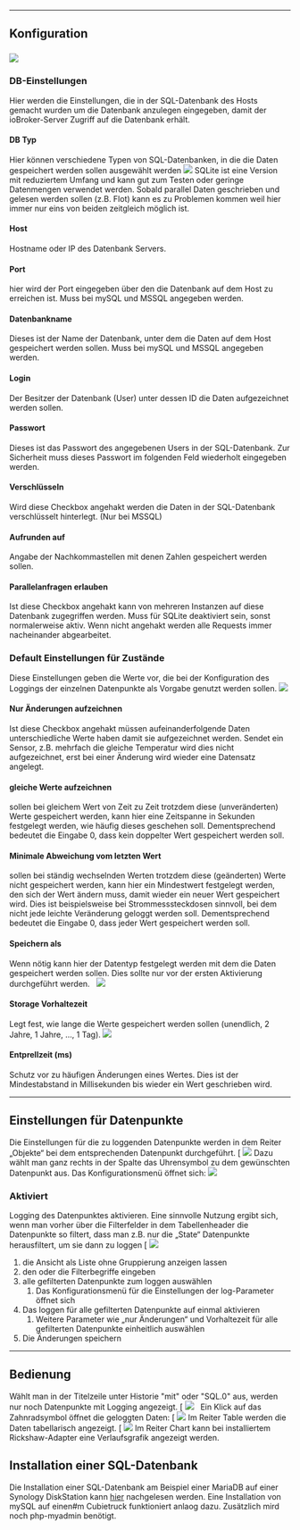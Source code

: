 

* * *

## <span id="Konfiguration">Konfiguration</span>

### [![](img/ioBroker_Adapter_SQL_Konfig.jpg)](img/ioBroker_Adapter_SQL_Konfig.jpg)

### <span id="Storage-Einstellungen">DB-Einstellungen</span>

Hier werden die Einstellungen, die in der SQL-Datenbank des Hosts gemacht wurden um die Datenbank anzulegen eingegeben, damit der ioBroker-Server Zugriff auf die Datenbank erhält.  

#### DB Typ

Hier können verschiedene Typen von SQL-Datenbanken, in die die Daten gespeichert werden sollen ausgewählt werden [![](img/ioBroker_Adapter_SQL_Konfig_DB_type.jpg)](img/ioBroker_Adapter_SQL_Konfig_DB_type.jpg) SQLite ist eine Version mit reduziertem Umfang und kann gut zum Testen oder geringe Datenmengen verwendet werden. Sobald parallel Daten geschrieben und gelesen werden sollen (z.B. Flot) kann es zu Problemen kommen weil hier immer nur eins von beiden zeitgleich möglich ist.  

#### Host

Hostname oder IP des Datenbank Servers.  

#### Port

hier wird der Port eingegeben über den die Datenbank auf dem Host zu erreichen ist. Muss bei mySQL und MSSQL angegeben werden.  

#### Datenbankname

Dieses ist der Name der Datenbank, unter dem die Daten auf dem Host gespeichert werden sollen. Muss bei mySQL und MSSQL angegeben werden.  

#### Login

Der Besitzer der Datenbank (User) unter dessen ID die Daten aufgezeichnet werden sollen.  

#### Passwort

Dieses ist das Passwort des angegebenen Users in der SQL-Datenbank. Zur Sicherheit muss dieses Passwort im folgenden Feld wiederholt eingegeben werden.  

#### Verschlüsseln

Wird diese Checkbox angehakt werden die Daten in der SQL-Datenbank verschlüsselt hinterlegt. (Nur bei MSSQL)  

#### Aufrunden auf

Angabe der Nachkommastellen mit denen Zahlen gespeichert werden sollen.  

#### Parallelanfragen erlauben

Ist diese Checkbox angehakt kann von mehreren Instanzen auf diese Datenbank zugegriffen werden. Muss für SQLite deaktiviert sein, sonst normalerweise aktiv. Wenn nicht angehakt werden alle Requests immer nacheinander abgearbeitet.  

### <span id="Default_Einstellungen_fuer_Zustaende">Default Einstellungen für Zustände</span>

Diese Einstellungen geben die Werte vor, die bei der Konfiguration des Loggings der einzelnen Datenpunkte als Vorgabe genutzt werden sollen. 
![](img/adapter-history_ioBroker_Adapter_SQL_objects.jpg)


#### Nur Änderungen aufzeichnen

Ist diese Checkbox angehakt müssen aufeinanderfolgende Daten unterschiedliche Werte haben damit sie aufgezeichnet werden. Sendet ein Sensor, z.B. mehrfach die gleiche Temperatur wird dies nicht aufgezeichnet, erst bei einer Änderung wird wieder eine Datensatz angelegt.

#### gleiche Werte aufzeichnen

sollen bei gleichem Wert von Zeit zu Zeit trotzdem diese (unveränderten) Werte gespeichert werden, kann hier eine Zeitspanne in Sekunden festgelegt werden, wie häufig dieses geschehen soll. Dementsprechend bedeutet die Eingabe 0, dass kein doppelter Wert gespeichert werden soll.

#### Minimale Abweichung vom letzten Wert

sollen bei ständig wechselnden Werten trotzdem diese (geänderten) Werte nicht gespeichert werden, kann hier ein Mindestwert festgelegt werden, den sich der Wert ändern muss, damit wieder ein neuer Wert gespeichert wird. Dies ist beispielsweise bei Strommesssteckdosen sinnvoll, bei dem nicht jede leichte Veränderung geloggt werden soll. Dementsprechend bedeutet die Eingabe 0, dass jeder Wert gespeichert werden soll.

#### Speichern als

Wenn nötig kann hier der Datentyp festgelegt werden mit dem die Daten gespeichert werden sollen. Dies sollte nur vor der ersten Aktivierung durchgeführt werden.   [![](img/ioBroker_Adapter_SQL_objects_type.jpg)](img/ioBroker_Adapter_SQL_objects_type.jpg)  

#### Storage Vorhaltezeit

Legt fest, wie lange die Werte gespeichert werden sollen (unendlich, 2 Jahre, 1 Jahre, …, 1 Tag). [![](img/ioBroker_Adapter_SQL_objects_timerange.jpg)](img/ioBroker_Adapter_SQL_objects_timerange.jpg)

#### Entprellzeit (ms)

Schutz vor zu häufigen Änderungen eines Wertes. Dies ist der Mindestabstand in Millisekunden bis wieder ein Wert geschrieben wird.  

* * *

## <span id="Einstellungen_fuer_Datenpunkte">Einstellungen für Datenpunkte</span>

Die Einstellungen für die zu loggenden Datenpunkte werden in dem Reiter „Objekte“ bei dem entsprechenden Datenpunkt durchgeführt. [
![](img/adapter-history_ioBroker_adapter_History_devices-300x118.jpg)
 Dazu wählt man ganz rechts in der Spalte das Uhrensymbol zu dem gewünschten Datenpunkt aus. Das Konfigurationsmenü öffnet sich: [![](img/ioBroker_Adapter_SQL_objects.jpg)](img/ioBroker_Adapter_SQL_objects.jpg)

### <span id="Aktiviert">Aktiviert</span>

Logging des Datenpunktes aktivieren. Eine sinnvolle Nutzung ergibt sich, wenn man vorher über die Filterfelder in dem Tabellenheader die Datenpunkte so filtert, dass man z.B. nur die „State“ Datenpunkte herausfiltert, um sie dann zu loggen [
![](img/adapter-history_Filtern_loggen-300x121.jpg)


1.  die Ansicht als Liste ohne Gruppierung anzeigen lassen
2.  den oder die Filterbegriffe eingeben
3.  alle gefilterten Datenpunkte zum loggen auswählen
    1.  Das Konfigurationsmenü für die Einstellungen der log-Parameter öffnet sich
4.  Das loggen für alle gefilterten Datenpunkte auf einmal aktivieren
    1.  Weitere Parameter wie „nur Änderungen“ und Vorhaltezeit für alle gefilterten Datenpunkte einheitlich auswählen
5.  Die Änderungen speichern

* * *

## <span id="Bedienung">**Bedienung**</span>

Wählt man in der Titelzeile unter Historie "mit" oder "SQL.0" aus, werden nur noch Datenpunkte mit Logging angezeigt. [
![](img/adapter-history_ioBroker_Adapter_SQL_objects_filter.jpg)
   Ein Klick auf das Zahnradsymbol öffnet die geloggten Daten: [
![](img/adapter-history_ioBroker_Adapter_SQL_objects_Data.jpg)
 Im Reiter Table werden die Daten tabellarisch angezeigt. [
![](img/adapter-history_ioBroker_Adapter_rickshaw03-300x182.jpg)
 Im Reiter Chart kann bei installiertem Rickshaw-Adapter eine Verlaufsgrafik angezeigt werden.  

## Installation einer SQL-Datenbank

Die Installation einer SQL-Datenbank am Beispiel einer MariaDB auf einer Synology DiskStation kann [hier](http://www.iobroker.net/?page_id=5197&lang=de) nachgelesen werden. Eine Installation von mySQL auf einen#m Cubietruck funktioniert anlaog dazu. Zusätzlich mird noch php-myadmin benötigt.